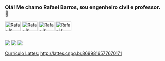 
### Olá! Me chamo Rafael Barros, sou engenheiro civil e professor. 👋

<div align="left">
  <img align="center" alt="Rafa-Js" height="30" width="50" src="https://cdn.jsdelivr.net/gh/devicons/devicon/icons/matlab/matlab-original.svg">
  <img align="center" alt="Rafa-Js" height="30" width="50" src="https://cdn.jsdelivr.net/gh/devicons/devicon/icons/python/python-original.svg">
  <img align="center" alt="Rafa-Js" height="30" width="50" src="https://cdn.jsdelivr.net/gh/devicons/devicon/icons/jupyter/jupyter-original.svg">
  <img align="center" alt="Rafa-Js" height="30" width="50" src="https://cdn.jsdelivr.net/gh/devicons/devicon/icons/tensorflow/tensorflow-original.svg">
 
</div>
          

##


<a href="https://www.linkedin.com/in/rafael-barros-a587aa43/" target="_blank"><img src="https://img.shields.io/badge/-LinkedIn-%230077B5?style=for-the-badge&logo=linkedin&logoColor=white" target="_blank"></a>
<a href="https://www.researchgate.net/profile/Rafael-Barros-15" target="_blank"><img src="https://img.shields.io/badge/Research_Gate-00CCBB.svg?&style=for-the-badge&logo=ResearchGate&logoColor=white" target="_blank"></a>
<a href="https://www.instagram.com/rafaelnmbarros/" target="_blank"><img src="https://img.shields.io/badge/Instagram-E4405F?style=for-the-badge&logo=instagram&logoColor=white" target="_blank"></a> 

[Currículo Lattes:](http://lattes.cnpq.br/8699816577670171) http://lattes.cnpq.br/8699816577670171




<!--
**rafaelnmbarros/rafaelnmbarros** is a ✨ _special_ ✨ repository because its `README.md` (this file) appears on your GitHub profile.

Here are some ideas to get you started:

- 🔭 I’m currently working on ...
- 🌱 I’m currently learning ...
- 👯 I’m looking to collaborate on ...
- 🤔 I’m looking for help with ...
- 💬 Ask me about ...
- 📫 How to reach me: ...
- 😄 Pronouns: ...
- ⚡ Fun fact: ...
-->


